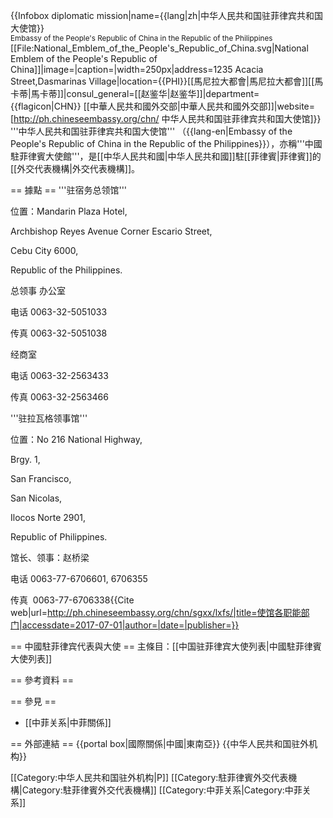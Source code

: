 {{Infobox diplomatic mission|name={{lang|zh|中华人民共和国驻菲律宾共和国大使馆}}<br><small>Embassy of the People's Republic of China in the Republic of the Philippines</small><br />[[File:National_Emblem_of_the_People's_Republic_of_China.svg|National Emblem of the People's Republic of China]]|image=|caption=|width=250px|address=1235 Acacia Street,Dasmarinas Village|location={{PHI}}[[馬尼拉大都會|馬尼拉大都會]][[馬卡蒂|馬卡蒂]]|consul_general=[[赵鉴华|赵鉴华]]|department={{flagicon|CHN}} [[中華人民共和國外交部|中華人民共和國外交部]]|website=[http://ph.chineseembassy.org/chn/ 中华人民共和国驻菲律宾共和国大使馆]}}
'''中华人民共和国驻菲律宾共和国大使馆''' （{{lang-en|Embassy of the People's Republic of China in the Republic of the Philippines}}），亦稱'''中國駐菲律賓大使館'''，是[[中华人民共和國|中华人民共和國]]駐[[菲律賓|菲律賓]]的[[外交代表機構|外交代表機構]]。

== 據點 ==
'''驻宿务总领馆'''

位置：Mandarin Plaza Hotel,

Archbishop Reyes Avenue Corner Escario Street,

Cebu City 6000,

Republic of the Philippines.

总领事 办公室

电话 0063-32-5051033

传真 0063-32-5051038

经商室

电话 0063-32-2563433 　　

传真 0063-32-2563466 

'''驻拉瓦格领事馆'''

位置：No 216 National Highway,

Brgy. 1,

San Francisco,

San Nicolas,

Ilocos Norte 2901,

Republic of Philippines. 

馆长、领事：赵桥梁

电话 0063-77-6706601, 6706355

传真  0063-77-6706338<ref>{{Cite web|url=http://ph.chineseembassy.org/chn/sgxx/lxfs/|title=使馆各职能部门|accessdate=2017-07-01|author=|date=|publisher=}}</ref>

== 中國駐菲律宾代表與大使 ==
主條目：[[中国驻菲律宾大使列表|中國駐菲律賓大使列表]]

== 參考資料 ==
<references />

== 參見 ==
* [[中菲关系|中菲關係]]

== 外部連結 ==
{{portal box|國際關係|中國|東南亞}}
<references />{{中华人民共和国驻外机构}}


[[Category:中华人民共和国驻外机构|P]]
[[Category:駐菲律賓外交代表機構|Category:駐菲律賓外交代表機構]]
[[Category:中菲关系|Category:中菲关系]]